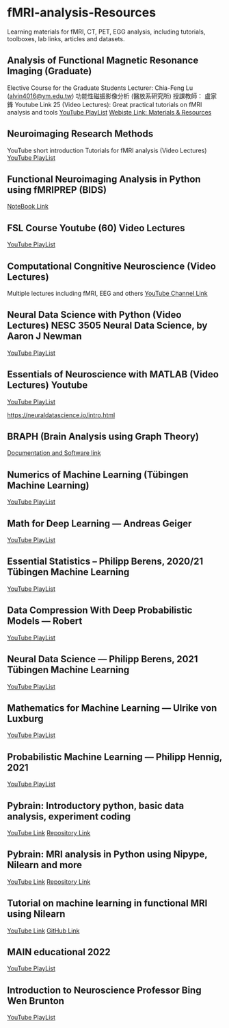 # fMRI-analysis-Resources
Learning materials for fMRI, CT, PET, EGG analysis, including tutorials, toolboxes, lab links, articles and datasets.

## Analysis of Functional Magnetic Resonance Imaging (Graduate)
 Elective Course for the Graduate Students
Lecturer: Chia-Feng Lu (alvin4016@ym.edu.tw)
功能性磁振影像分析 (醫放系研究所)
授課教師： 盧家鋒
Youtube Link 25 (Video Lectures): Great practical tutorials on fMRI analysis and tools
[YouTube PlayList](https://www.youtube.com/playlist?list=PLx_IWc-RN82uKTWzgho2ARVGan8TNlb9d)
[Webiste Link: Materials & Resources](http://cflu.lab.nycu.edu.tw/CFLu_course_fMRIana.html)

## Neuroimaging Research Methods
YouTube short introduction Tutorials for fMRI analysis (Video Lectures)
[YouTube PlayList](https://www.youtube.com/@neuroimagingresearchmethods/playlists)

## Functional Neuroimaging Analysis in Python using fMRIPREP (BIDS)
[NoteBook Link](https://carpentries-incubator.github.io/SDC-BIDS-fMRI/aio/index.html)

## FSL Course Youtube (60) Video Lectures
[YouTube PlayList](https://www.youtube.com/playlist?list=PLvgasosJnUVl_bt8VbERUyCLU93OG31h_)

## Computational Congnitive Neuroscience (Video Lectures) 
Multiple lectures including fMRI, EEG and others
[YouTube Channel Link](https://www.youtube.com/@DirkOstwald)

## Neural Data Science with Python (Video Lectures) NESC 3505 Neural Data Science, by Aaron J Newman
[YouTube PlayList](https://www.youtube.com/playlist?list=PLtfEWMIgWS22MMZjPIzBRE2cHhMcvEKwp)

## Essentials of Neuroscience with MATLAB (Video Lectures) Youtube
[YouTube PlayList](https://www.youtube.com/playlist?list=PLn0OLiymPak1b2aYULx6hDVU7wSGEUJqw)

https://neuraldatascience.io/intro.html

## BRAPH (Brain Analysis using Graph Theory)
[Documentation and Software link](http://braph.org/software/)

## Numerics of Machine Learning (Tübingen Machine Learning)
[YouTube PlayList](https://www.youtube.com/playlist?list=PL05umP7R6ij2lwDdj7IkuHoP9vHlEcH0s)

## Math for Deep Learning — Andreas Geiger
[YouTube PlayList](https://www.youtube.com/playlist?list=PL05umP7R6ij0bo4UtMdzEJ6TiLOqj4ZCm)

## Essential Statistics – Philipp Berens, 2020/21 Tübingen Machine Learning
[YouTube PlayList](https://www.youtube.com/playlist?list=PL05umP7R6ij0Gw5SLIrOA1dMYScCx4oXT)

## Data Compression With Deep Probabilistic Models — Robert
[YouTube PlayList](https://www.youtube.com/playlist?list=PL05umP7R6ij0Mp1dW2HuXlb-UQIYnv8xK)

## Neural Data Science — Philipp Berens, 2021 Tübingen Machine Learning
[YouTube PlayList](https://www.youtube.com/playlist?list=PL05umP7R6ij3SxudmSWFL_zGh0BMrRdrx)

## Mathematics for Machine Learning — Ulrike von Luxburg 
[YouTube PlayList](https://www.youtube.com/playlist?list=PL05umP7R6ij1a6KdEy8PVE9zoCv6SlHRS)

## Probabilistic Machine Learning — Philipp Hennig, 2021
[YouTube PlayList](https://www.youtube.com/playlist?list=PL05umP7R6ij1tHaOFY96m5uX3J21a6yNd)

## Pybrain: Introductory python, basic data analysis, experiment coding
[YouTube Link](https://www.youtube.com/watch?v=yx3zRwOC6OQ&ab_channel=MRCCBU)
[Repository Link](https://github.com/esdalmaijer/PyBrain_Python_Intro)

## Pybrain: MRI analysis in Python using Nipype, Nilearn and more
[YouTube Link](https://www.youtube.com/watch?v=4FVGn8vodkc&ab_channel=MRCCBU)
[Repository Link](https://github.com/miykael/workshop_pybrain)

## Tutorial on machine learning in functional MRI using Nilearn
[YouTube Link](https://www.youtube.com/watch?v=g0y7wpktdjk&t=3576s&ab_channel=MAINConference)
[GitHub Link](https://github.com/main-educational/intro_nilearn)

## MAIN educational 2022
[YouTube PlayList](https://www.youtube.com/playlist?list=PLbQ17oTKprF0dzInRA0L8yRNOGIKo6OwU)

## Introduction to Neuroscience Professor Bing Wen Brunton
[YouTube PlayList](https://www.youtube.com/playlist?list=PLqgZEQsU_8E0l1P9bKR6yKOKPMpoJ_tLR)
